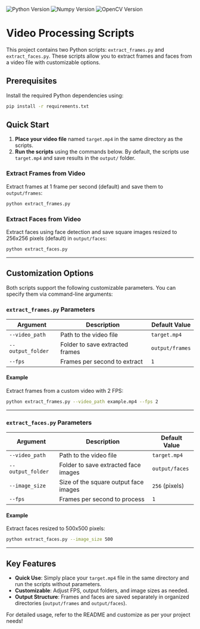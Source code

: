 ![Python Version](https://img.shields.io/badge/python-3.8.18-blue) 
![Numpy Version](https://img.shields.io/badge/numpy-1.24.4-orange) 
![OpenCV Version](https://img.shields.io/badge/opencv--contrib--python-4.10.0.84-brightgreen)

# Video Processing Scripts

This project contains two Python scripts: `extract_frames.py` and `extract_faces.py`. These scripts allow you to extract frames and faces from a video file with customizable options.

## Prerequisites

Install the required Python dependencies using:

```bash
pip install -r requirements.txt
```

## Quick Start

1. **Place your video file** named `target.mp4` in the same directory as the scripts.
2. **Run the scripts** using the commands below. By default, the scripts use `target.mp4` and save results in the `output/` folder.

### Extract Frames from Video

Extract frames at 1 frame per second (default) and save them to `output/frames`:

```bash
python extract_frames.py
```

### Extract Faces from Video

Extract faces using face detection and save square images resized to 256x256 pixels (default) in `output/faces`:

```bash
python extract_faces.py
```

---

## Customization Options

Both scripts support the following customizable parameters. You can specify them via command-line arguments:

### `extract_frames.py` Parameters

| Argument         | Description                           | Default Value    |
|-------------------|---------------------------------------|------------------|
| `--video_path`    | Path to the video file               | `target.mp4`     |
| `--output_folder` | Folder to save extracted frames      | `output/frames`  |
| `--fps`           | Frames per second to extract         | `1`              |

#### Example

Extract frames from a custom video with 2 FPS:

```bash
python extract_frames.py --video_path example.mp4 --fps 2
```

---

### `extract_faces.py` Parameters

| Argument          | Description                            | Default Value    |
|--------------------|----------------------------------------|------------------|
| `--video_path`     | Path to the video file                | `target.mp4`     |
| `--output_folder`  | Folder to save extracted face images  | `output/faces`   |
| `--image_size`     | Size of the square output face images | `256` (pixels)   |
| `--fps`            | Frames per second to process          | `1`              |

#### Example

Extract faces resized to 500x500 pixels:

```bash
python extract_faces.py --image_size 500
```

---

## Key Features

- **Quick Use**: Simply place your `target.mp4` file in the same directory and run the scripts without parameters.
- **Customizable**: Adjust FPS, output folders, and image sizes as needed.
- **Output Structure**: Frames and faces are saved separately in organized directories (`output/frames` and `output/faces`).

For detailed usage, refer to the README and customize as per your project needs!